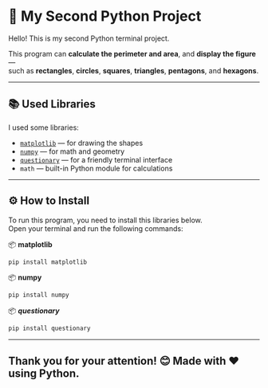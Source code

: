 # 🐍 My Second Python Project

Hello! This is my second Python terminal project.

This program can **calculate the perimeter and area**, and **display the figure** —  
such as **rectangles**, **circles**, **squares**, **triangles**, **pentagons**, and **hexagons**.

---

## 📚 Used Libraries

I used some libraries:

- [`matplotlib`](https://matplotlib.org/) — for drawing the shapes  
- [`numpy`](https://numpy.org/) — for math and geometry  
- [`questionary`](https://github.com/tmbo/questionary) — for a friendly terminal interface  
- `math` — built-in Python module for calculations

---

## ⚙️ How to Install

To run this program, you need to install this libraries below.  
Open your terminal and run the following commands:

📦 **matplotlib**
```bash
pip install matplotlib
```

📦 **numpy**
```bash
pip install numpy
```

📦 ***questionary***
```bash
pip install questionary
```


************

##  Thank you for your attention! 😊 Made with ❤️ using Python.




